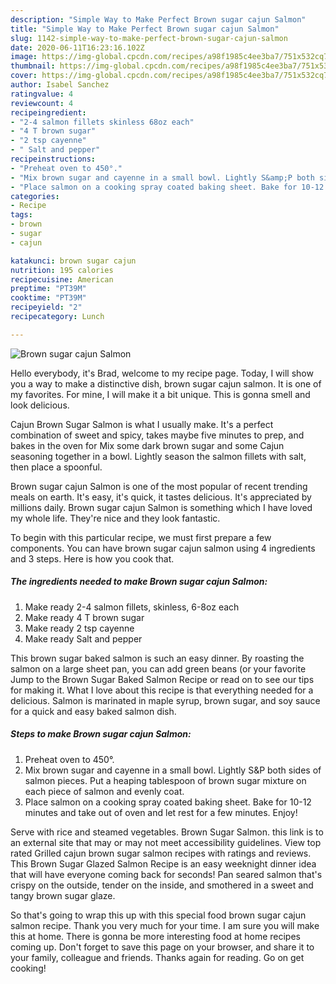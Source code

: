 ```yaml
---
description: "Simple Way to Make Perfect Brown sugar cajun Salmon"
title: "Simple Way to Make Perfect Brown sugar cajun Salmon"
slug: 1142-simple-way-to-make-perfect-brown-sugar-cajun-salmon
date: 2020-06-11T16:23:16.102Z
image: https://img-global.cpcdn.com/recipes/a98f1985c4ee3ba7/751x532cq70/brown-sugar-cajun-salmon-recipe-main-photo.jpg
thumbnail: https://img-global.cpcdn.com/recipes/a98f1985c4ee3ba7/751x532cq70/brown-sugar-cajun-salmon-recipe-main-photo.jpg
cover: https://img-global.cpcdn.com/recipes/a98f1985c4ee3ba7/751x532cq70/brown-sugar-cajun-salmon-recipe-main-photo.jpg
author: Isabel Sanchez
ratingvalue: 4
reviewcount: 4
recipeingredient:
- "2-4 salmon fillets skinless 68oz each"
- "4 T brown sugar"
- "2 tsp cayenne"
- " Salt and pepper"
recipeinstructions:
- "Preheat oven to 450°."
- "Mix brown sugar and cayenne in a small bowl. Lightly S&amp;P both sides of salmon pieces. Put a heaping tablespoon of brown sugar mixture on each piece of salmon and evenly coat."
- "Place salmon on a cooking spray coated baking sheet. Bake for 10-12 minutes and take out of oven and let rest for a few minutes. Enjoy!"
categories:
- Recipe
tags:
- brown
- sugar
- cajun

katakunci: brown sugar cajun 
nutrition: 195 calories
recipecuisine: American
preptime: "PT39M"
cooktime: "PT39M"
recipeyield: "2"
recipecategory: Lunch

---
```



![Brown sugar cajun Salmon](https://img-global.cpcdn.com/recipes/a98f1985c4ee3ba7/751x532cq70/brown-sugar-cajun-salmon-recipe-main-photo.jpg)

Hello everybody, it's Brad, welcome to my recipe page. Today, I will show you a way to make a distinctive dish, brown sugar cajun salmon. It is one of my favorites. For mine, I will make it a bit unique. This is gonna smell and look delicious.

Cajun Brown Sugar Salmon is what I usually make. It&#39;s a perfect combination of sweet and spicy, takes maybe five minutes to prep, and bakes in the oven for Mix some dark brown sugar and some Cajun seasoning together in a bowl. Lightly season the salmon fillets with salt, then place a spoonful.

Brown sugar cajun Salmon is one of the most popular of recent trending meals on earth. It's easy, it's quick, it tastes delicious. It's appreciated by millions daily. Brown sugar cajun Salmon is something which I have loved my whole life. They're nice and they look fantastic.


To begin with this particular recipe, we must first prepare a few components. You can have brown sugar cajun salmon using 4 ingredients and 3 steps. Here is how you cook that.

<!--inarticleads1-->

##### The ingredients needed to make Brown sugar cajun Salmon:

1. Make ready 2-4 salmon fillets, skinless, 6-8oz each
1. Make ready 4 T brown sugar
1. Make ready 2 tsp cayenne
1. Make ready  Salt and pepper


This brown sugar baked salmon is such an easy dinner. By roasting the salmon on a large sheet pan, you can add green beans (or your favorite Jump to the Brown Sugar Baked Salmon Recipe or read on to see our tips for making it. What I love about this recipe is that everything needed for a delicious. Salmon is marinated in maple syrup, brown sugar, and soy sauce for a quick and easy baked salmon dish. 

<!--inarticleads2-->

##### Steps to make Brown sugar cajun Salmon:

1. Preheat oven to 450°.
1. Mix brown sugar and cayenne in a small bowl. Lightly S&amp;P both sides of salmon pieces. Put a heaping tablespoon of brown sugar mixture on each piece of salmon and evenly coat.
1. Place salmon on a cooking spray coated baking sheet. Bake for 10-12 minutes and take out of oven and let rest for a few minutes. Enjoy!


Serve with rice and steamed vegetables. Brown Sugar Salmon. this link is to an external site that may or may not meet accessibility guidelines. View top rated Grilled cajun brown sugar salmon recipes with ratings and reviews. This Brown Sugar Glazed Salmon Recipe is an easy weeknight dinner idea that will have everyone coming back for seconds! Pan seared salmon that&#39;s crispy on the outside, tender on the inside, and smothered in a sweet and tangy brown sugar glaze. 

So that's going to wrap this up with this special food brown sugar cajun salmon recipe. Thank you very much for your time. I am sure you will make this at home. There is gonna be more interesting food at home recipes coming up. Don't forget to save this page on your browser, and share it to your family, colleague and friends. Thanks again for reading. Go on get cooking!
